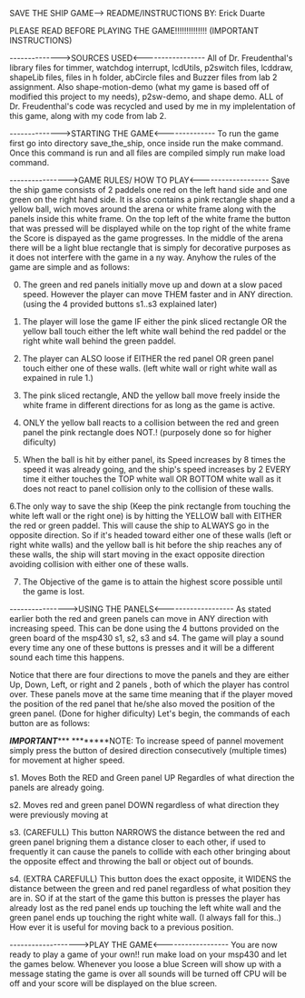 SAVE THE SHIP GAME--> README/INSTRUCTIONS
BY: Erick Duarte

PLEASE READ BEFORE PLAYING THE GAME!!!!!!!!!!!!!! (IMPORTANT INSTRUCTIONS)


-------------->SOURCES USED<-----------------
All of Dr. Freudenthal's library files for timmer, watchdog interrupt, lcdUtils, p2switch files,
lcddraw, shapeLib files, files in h folder, abCircle files and Buzzer files from lab 2 assignment.
Also shape-motion-demo (what my game is based off of modified this project to my needs), p2sw-demo, and shape demo. ALL of Dr. Freudenthal's code was recycled and used by me in my implelentation
of this game, along with my code from lab 2.


-------------->STARTING THE GAME<--------------
To run the game first go into directory save_the_ship, once inside run the make command.
Once this command is run and all files are compiled simply run make load command.


---------------->GAME RULES/ HOW TO PLAY<-------------------
Save the ship game consists of 2 paddels one red on the left hand side and one green on the right
hand side. It is also contains a pink rectangle shape and a yellow ball, wich moves around the
arena or white frame along with the panels inside this white frame. On the top left of the white
frame the button that was pressed will be displayed while on the top right of the white frame the
Score is dispayed as the game progresses. In the middle of the arena there will be a light blue rectangle that is simply for decorative purposes as it does not interfere with the game in a ny way.
Anyhow the rules of the game are simple and as follows:

0. The green and red panels initially move up and down at a slow paced speed. However the player
can move THEM faster and in ANY direction. (using the 4 provided buttons s1..s3 explained later)

1. The player will lose the game IF either the pink sliced rectangle OR the yellow ball touch
either the left white wall behind the red paddel or the right white wall behind the green paddel.

2. The player can ALSO loose if EITHER the red panel OR green panel touch either one of these
walls. (left white wall or right white wall as expained in rule 1.)

3. The pink sliced rectangle, AND the yellow ball move freely inside the white frame in different
directions for as long as the game is active.

4. ONLY the yellow ball reacts to a collision between the red and green panel the pink rectangle
does NOT.! (purposely done so for higher dificulty)

5. When the ball is hit by either panel, its Speed increases by 8 times the speed it was already
going, and the ship's speed increases by 2 EVERY time it either touches the TOP white wall
OR BOTTOM white wall as it does not react to panel collision only to the collision of these walls.

6.The only way to save the ship (Keep the pink rectangle from touching the white left wall or the
right one) is by hitting the YELLOW ball with EITHER the red or green paddel. This will cause the
ship to ALWAYS go in the opposite direction. So if it's headed toward either one of these walls
(left or right white walls) and the yellow ball is hit before the ship reaches any of these walls,
the ship will start moving in the exact opposite direction avoiding collision with either one of
these walls.

7. The Objective of the game is to attain the highest score possible until the game is lost.

---------------->USING THE PANELS<-------------------
As stated earlier both the red and green panels can move in ANY direction with increasing speed.
This can be done using the 4 buttons provided on the green board of the msp430  s1, s2, s3 and s4.
The game will play a sound every time any one of these buttons is presses and it will be a
different sound each time this happens.

Notice that there are four directions to move the panels and they are either Up, Down, Left,
or right and 2 panels , both of which the player has control over. These panels move at the same
time meaning that if the player moved the position of the red panel that he/she also moved the
position of the green panel. (Done for higher dificulty)
Let's begin,  the commands of each button are as follows:

*******IMPORTANT**********
********NOTE: To increase speed of pannel movement simply press the button of desired direction
consecutively (multiple times) for movement at higher speed.

s1. Moves Both the RED and Green panel UP Regardles of what direction the panels are already going.

s2. Moves red and green panel DOWN regardless of what direction they were previously moving at

s3. (CAREFULL) This button NARROWS the distance between the red and green panel brigning them a
distance closer to each other, if used to frequently it can cause the panels to collide with each
other bringing about the opposite effect and throwing the ball or object out of bounds.

s4. (EXTRA CAREFULL) This button does the exact opposite, it WIDENS the distance between the green and red panel regardless of what position they are in. SO if at the start of the game this button is presses the player has already lost as the red panel ends up touching the left white wall and the
green panel ends up touching the right white wall. (I always fall for this..) How ever it is useful
for moving back to a previous position.

------------------->PLAY THE GAME<------------------
You are now ready to play a game of your own!! run make load on your msp430 and let the games below. Whenever you loose a blue Screen will show up with a message stating the game is over all sounds
will be turned off CPU will be off and your score will be displayed on the blue screen.